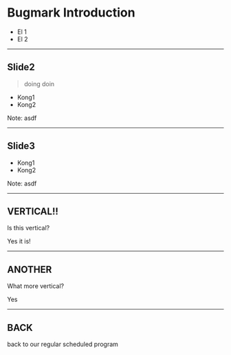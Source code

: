 # Bugmark Introduction

* El 1
* El 2

---

## Slide2

> doing doin

* Kong1
* Kong2

Note: asdf

---

## Slide3

* Kong1
* Kong2

Note: asdf

----

## VERTICAL!!

Is this vertical?

Yes it is!

----

## ANOTHER

What more vertical?

Yes

---

## BACK

back to our regular scheduled program
